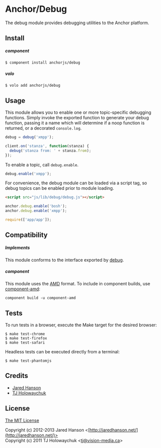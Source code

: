# Anchor/Debug

The debug module provides debugging utilities to the Anchor platform.

## Install

##### component

    $ component install anchorjs/debug

##### volo

    $ volo add anchorjs/debug

## Usage

This module allows you to enable one or more topic-specific debugging functions.
Simply invoke the exported function to generate your debug function, passing it
a name which will determine if a noop function is returned, or a decorated
`console.log`.

```javascript
debug = debug('xmpp');

client.on('stanza', function(stanza) {
  debug('stanza from: ' + stanza.from);
});
```

To enable a topic, call `debug.enable`.

```javascript
debug.enable('xmpp');
```

For convenience, the debug module can be loaded via a script tag, so debug
topics can be enabled prior to module loading.

```html
<script src="js/lib/debug/debug.js"></script>
```

```javascript
anchor.debug.enable('bosh');
anchor.debug.enable('xmpp');

require(['app/app']);
```

## Compatibility

##### Implements

This module conforms to the interface exported by [debug](https://github.com/visionmedia/debug).

##### component

This module uses the [AMD](https://github.com/amdjs/amdjs-api) format.  To
include in component builds, use [component-amd](https://github.com/jaredhanson/component-amd):

    component build -u component-amd

## Tests

To run tests in a browser, execute the Make target for the desired browser:

    $ make test-chrome
    $ make test-firefox
    $ make test-safari
    
Headless tests can be executed directly from a terminal:
    
    $ make test-phantomjs

## Credits

  - [Jared Hanson](http://github.com/jaredhanson)
  - [TJ Holowaychuk](https://github.com/visionmedia)

## License

[The MIT License](http://opensource.org/licenses/MIT)

Copyright (c) 2012-2013 Jared Hanson <[http://jaredhanson.net/](http://jaredhanson.net/)>  
Copyright (c) 2011 TJ Holowaychuk <[tj@vision-media.ca](mailto:tj@vision-media.ca)>
